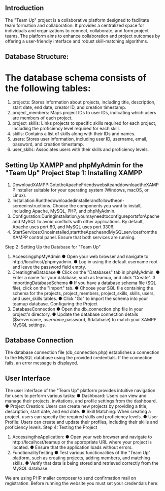 ## Introduction

The "Team Up" project is a collaborative platform designed to facilitate team formation and collaboration. It provides a centralized space for individuals and organizations to connect, collaborate, and form project teams. The platform aims to enhance collaboration and project outcomes by offering a user-friendly interface and robust skill-matching algorithms.

## Database Structure:

# The database schema consists of the following tables:
 1. projects: Stores information about projects, including title, description, start date, end date, creator ID, and creation timestamp.
 2. project_members: Maps project IDs to user IDs, indicating which users are members of each project.
 3. project_skills: Links projects to specific skills required for each project, including the proficiency level required for each skill.
 4. skills: Contains a list of skills along with their IDs and names.
 5. users: Stores user information, including user ID, username, email, password, and creation timestamp.
 6. user_skills: Associates users with their skills and proficiency levels.

## Setting Up XAMPP and phpMyAdmin for the "Team Up" Project Step 1: Installing XAMPP
1. DownloadXAMPP:GototheApacheFriendswebsiteanddownloadtheXAMPP installer suitable for your operating system (Windows, macOS, or Linux).
2. Installation:Runthedownloadedinstallerandfollowtheon-screeninstructions. Choose the components you want to install, including Apache, MySQL, PHP, and phpMyAdmin.
3. Configuration:Duringinstallation,youmayneedtoconfigureportsforApache and MySQL to avoid conflicts with other applications. By default, Apache uses port 80, and MySQL uses port 3306.
4. StartServices:Onceinstalled,starttheApacheandMySQLservicesfromthe XAMPP control panel. Ensure that both services are running.

 Step 2: Setting Up the Database for "Team Up"
1. AccessingphpMyAdmin
● Open your web browser and navigate to http://localhost/phpmyadmin.
● Log in using the default username root and leave the password field
empty.
2. CreatingtheDatabase
● Click on the "Databases" tab in phpMyAdmin.
● Enter a name for your database, such as teamup, and click "Create". 3. ImportingDatabaseSchema
● If you have a database schema file (SQL file), click on the "Import" tab.
● Choose your SQL file containing the schema for the projects,
project_members, project_skills, skills, users, and user_skills
tables.
● Click "Go" to import the schema into your teamup database.
Configuring the Project
1. DatabaseConnection
● Open the db_connection.php file in your project's directory.
● Update the database connection details ($servername, $username,$password, $database) to match your XAMPP MySQL settings.

## Database Connection
The database connection file (db_connection.php) establishes a connection to the MySQL database using the provided credentials. If the connection fails, an error message is displayed.
## User Interface
The user interface of the "Team Up" platform provides intuitive navigation for users to perform various tasks:
● Dashboard: Users can view and manage their projects, invitations, and profile settings from the dashboard.
● Project Creation: Users can create new projects by providing a title, description, start date, and end date.
● Skill Matching: When creating a project, users can specify the required skills and proficiency levels.
● User Profile: Users can create and update their profiles, including their skills and proficiency levels.
Step 4: Testing the Project
1. AccessingtheApplication:
● Open your web browser and navigate to http://localhost/teamup or the
appropriate URL where your project is located.
● Ensure that the application loads without errors.
2. FunctionalityTesting
● Test various functionalities of the "Team Up" platform, such as creating
projects, adding members, and matching skills.
● Verify that data is being stored and retrieved correctly from the MySQL
database.

 We are using PHP mailer composer to send confirmation mail on
registration. Before running the website you must set your credentials
here:
